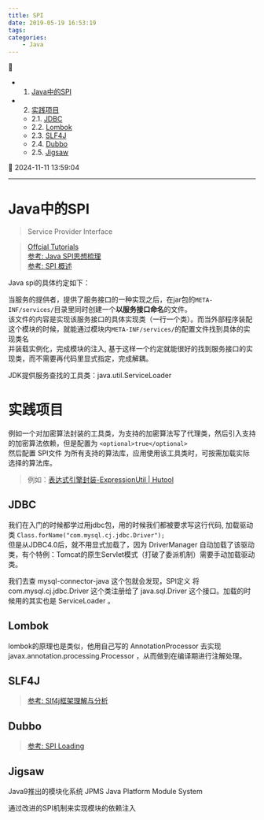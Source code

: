 ```yaml
---
title: SPI
date: 2019-05-19 16:53:19
tags: 
categories: 
    - Java
---
```


💠

- 1. [Java中的SPI](#java中的spi)
- 2. [实践项目](#实践项目)
    - 2.1. [JDBC](#jdbc)
    - 2.2. [Lombok](#lombok)
    - 2.3. [SLF4J](#slf4j)
    - 2.4. [Dubbo](#dubbo)
    - 2.5. [Jigsaw](#jigsaw)

💠 2024-11-11 13:59:04
****************************************
# Java中的SPI
> Service Provider Interface

> [Offcial Tutorials](https://docs.oracle.com/javase/tutorial/ext/basics/spi.html)  
> [参考: Java SPI思想梳理](https://zhuanlan.zhihu.com/p/28909673)  
> [参考: SPI 概述](https://zhoukaibo.com/2019/03/16/java-spi/)  

Java spi的具体约定如下：

当服务的提供者，提供了服务接口的一种实现之后，在jar包的`META-INF/services/`目录里同时创建一个**以服务接口命名**的文件。  
该文件的内容是实现该服务接口的具体实现类（一行一个类）。而当外部程序装配这个模块的时候，就能通过模块内`META-INF/services/`的配置文件找到具体的实现类名  
并装载实例化，完成模块的注入, 基于这样一个约定就能很好的找到服务接口的实现类，而不需要再代码里显式指定，完成解耦。  

JDK提供服务查找的工具类：java.util.ServiceLoader

# 实践项目
例如一个对加密算法封装的工具类，为支持的加密算法写了代理类，然后引入支持的加密算法依赖，但是配置为 `<optional>true</optional>`  
然后配置 SPI文件 为所有支持的算法库，应用使用该工具类时，可按需加载实际选择的算法库。

> 例如：[表达式引擎封装-ExpressionUtil | Hutool](https://doc.hutool.cn/pages/ExpressionUtil/#%E8%87%AA%E5%AE%9A%E4%B9%89%E5%BC%95%E6%93%8E%E6%89%A7%E8%A1%8C)  

## JDBC
我们在入门的时候都学过用jdbc包，用的时候我们都被要求写这行代码, 加载驱动类 `Class.forName("com.mysql.cj.jdbc.Driver");`  
但是从JDBC4.0后，就不用显式加载了，因为 DriverManager 自动加载了该驱动类，有个特例：Tomcat的原生Servlet模式（打破了委派机制）需要手动加载驱动类。

我们去查 mysql-connector-java 这个包就会发现，SPI定义 将 com.mysql.cj.jdbc.Driver 这个类注册给了 java.sql.Driver 这个接口。加载的时候用的其实也是 ServiceLoader 。

## Lombok
lombok的原理也是类似，他用自己写的 AnnotationProcessor 去实现 javax.annotation.processing.Processor ，从而做到在编译期进行注解处理。

## SLF4J
> [参考: Slf4j框架理解与分析 ](https://blog.mythsman.com/2018/02/04/1/)  

## Dubbo
> [参考: SPI Loading](http://dubbo.apache.org/zh-cn/docs/dev/SPI.html)  

## Jigsaw
Java9推出的模块化系统 JPMS Java Platform Module System

通过改进的SPI机制来实现模块的依赖注入
